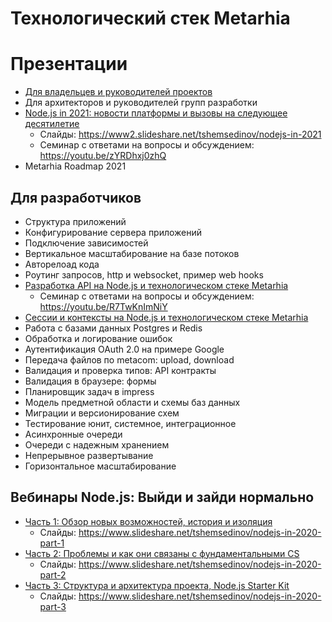# Технологический стек Metarhia

# Презентации

- [Для владельцев и руководителей проектов](https://youtu.be/dEqJj8M0ke0)
- Для архитекторов и руководителей групп разработки
- [Node.js in 2021: новости платформы и вызовы на следующее десятилетие](https://youtu.be/nnB7ADYso8s)
  - Слайды: https://www2.slideshare.net/tshemsedinov/nodejs-in-2021
  - Семинар с ответами на вопросы и обсуждением: https://youtu.be/zYRDhxj0zhQ
- Metarhia Roadmap 2021

## Для разработчиков

- Структура приложений
- Конфигурирование сервера приложений
- Подключение зависимостей
- Вертикальное масштабирование на базе потоков
- Авторелоад кода
- Роутинг запросов, http и websocket, пример web hooks
- [Разработка API на Node.js и технологическом стеке Metarhia](https://youtu.be/gppFXK1YzPA)
  - Семинар с ответами на вопросы и обсуждением: https://youtu.be/R7TwKnImNiY
- [Сессии и контексты на Node.js и технологическом стеке Metarhia](https://youtu.be/5u8imY9SJiQ)
- Работа с базами данных Postgres и Redis
- Обработка и логирование ошибок
- Аутентификация OAuth 2.0 на примере Google
- Передача файлов по metacom: upload, download
- Валидация и проверка типов: API контракты
- Валидация в браузере: формы
- Планировщик задач в impress
- Модель предметной области и схемы баз данных
- Миграции и версионирование схем
- Тестирование юнит, системное, интеграционное
- Асинхронные очереди
- Очереди с надежным хранением
- Непрерывное развертывание
- Горизонтальное масштабирование

## Вебинары Node.js: Выйди и зайди нормально

- [Часть 1: Обзор новых возможностей, история и изоляция](https://youtu.be/GJY2dyE6328?t=480)
  - Слайды: https://www.slideshare.net/tshemsedinov/nodejs-in-2020-part-1
- [Часть 2: Проблемы и как они связаны с фундаментальными CS](https://youtu.be/r1u-dGocm1c)
  - Слайды: https://www.slideshare.net/tshemsedinov/nodejs-in-2020-part-2
- [Часть 3: Структура и архитектура проекта, Node.js Starter Kit](https://youtu.be/ZXB5OTRld1w)
  - Слайды: https://www.slideshare.net/tshemsedinov/nodejs-in-2020-part-3
